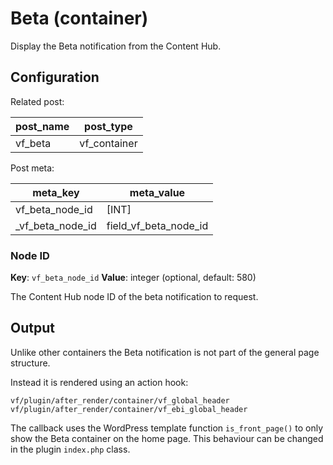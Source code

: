 # Beta (container)

Display the Beta notification from the Content Hub.

## Configuration

Related post:

| post_name | post_type |
| --------- | --------- |
| vf_beta | vf_container |

Post meta:

| meta_key | meta_value |
| -------- | ---------- |
| vf_beta_node_id | [INT] |
| \_vf_beta_node_id | field_vf_beta_node_id |

### Node ID

**Key**: `vf_beta_node_id`
**Value**: integer (optional, default: 580)

The Content Hub node ID of the beta notification to request.

## Output

Unlike other containers the Beta notification is not part of the general page structure.

Instead it is rendered using an action hook:

```
vf/plugin/after_render/container/vf_global_header
vf/plugin/after_render/container/vf_ebi_global_header
```

The callback uses the WordPress template function `is_front_page()` to only show the Beta container on the home page. This behaviour can be changed in the plugin `index.php` class.
